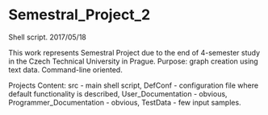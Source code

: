 # Semestral_Project_2
Shell script. 2017/05/18

This work represents Semestral Project due to the end of 4-semester study in the Czech Technical University in Prague.
Purpose: graph creation using text data. Command-line oriented.

Projects Content:
src - main shell script,
DefConf - configuration file where default functionality is described,
User_Documentation - obvious,
Programmer_Documentation - obvious,
TestData - few input samples.
